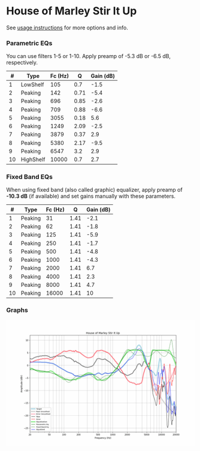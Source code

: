 # House of Marley Stir It Up
See [usage instructions](https://github.com/jaakkopasanen/AutoEq#usage) for more options and info.

### Parametric EQs
You can use filters 1-5 or 1-10. Apply preamp of -5.3 dB or -6.5 dB, respectively.

|   # | Type      |   Fc (Hz) |    Q |   Gain (dB) |
|-----|-----------|-----------|------|-------------|
|   1 | LowShelf  |       105 | 0.7  |        -1.5 |
|   2 | Peaking   |       142 | 0.71 |        -5.4 |
|   3 | Peaking   |       696 | 0.85 |        -2.6 |
|   4 | Peaking   |       709 | 0.88 |        -6.6 |
|   5 | Peaking   |      3055 | 0.18 |         5.6 |
|   6 | Peaking   |      1249 | 2.09 |        -2.5 |
|   7 | Peaking   |      3879 | 0.37 |         2.9 |
|   8 | Peaking   |      5380 | 2.17 |        -9.5 |
|   9 | Peaking   |      6547 | 3.2  |         2.9 |
|  10 | HighShelf |     10000 | 0.7  |         2.7 |

### Fixed Band EQs
When using fixed band (also called graphic) equalizer, apply preamp of **-10.3 dB** (if available) and set gains manually with these parameters.

|   # | Type    |   Fc (Hz) |    Q |   Gain (dB) |
|-----|---------|-----------|------|-------------|
|   1 | Peaking |        31 | 1.41 |        -2.1 |
|   2 | Peaking |        62 | 1.41 |        -1.8 |
|   3 | Peaking |       125 | 1.41 |        -5.9 |
|   4 | Peaking |       250 | 1.41 |        -1.7 |
|   5 | Peaking |       500 | 1.41 |        -4.8 |
|   6 | Peaking |      1000 | 1.41 |        -4.3 |
|   7 | Peaking |      2000 | 1.41 |         6.7 |
|   8 | Peaking |      4000 | 1.41 |         2.3 |
|   9 | Peaking |      8000 | 1.41 |         4.7 |
|  10 | Peaking |     16000 | 1.41 |        10   |

### Graphs
![](./House%20of%20Marley%20Stir%20It%20Up.png)

